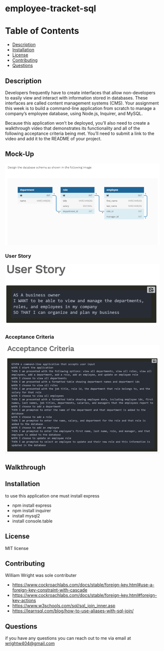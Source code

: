 # employee-tracket-sql

# Table of Contents 
* [Description](#description) 
* [Installation](#installation)
* [License](#license)
* [Contributing](#contributing)
* [Questions](#questions)
        
## Description 
Developers frequently have to create interfaces that allow non-developers to easily view and interact with information stored in databases. These interfaces are called content management systems (CMS). Your assignment this week is to build a command-line application from scratch to manage a company’s employee database, using Node.js, Inquirer, and MySQL.

Because this application won’t be deployed, you’ll also need to create a walkthrough video that demonstrates its functionality and all of the following acceptance criteria being met. You’ll need to submit a link to the video and add it to the README of your project.

## Mock-Up
![Mock-up](./images/imgMock.png)

### User Story 
![User Story](./images/imgUser.png)

### Acceptance Criteria 
![Acceptance Criteria](./images/imgCrit.png)

## Walkthrough 


## Installation
to use this application one must install express 
*  npm install express
*  npm install inquirer
*  install mysql2
*  install console.table

## License 
MIT license 
## Contributing 
William Wright was sole contributer 
* https://www.cockroachlabs.com/docs/stable/foreign-key.html#use-a-foreign-key-constraint-with-cascade
* https://www.cockroachlabs.com/docs/stable/foreign-key.html#foreign-key-actions
* https://www.w3schools.com/sql/sql_join_inner.asp
* https://learnsql.com/blog/how-to-use-aliases-with-sql-join/


## Questions
if you have any questions you can reach out to me via email at wrightw404@gmail.com 